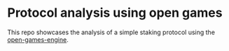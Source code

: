 # Protocol analysis using open games

This repo showcases the analysis of a simple staking protocol using the [open-games-engine](https://github.com/philipp-zahn/open-games-hs).

